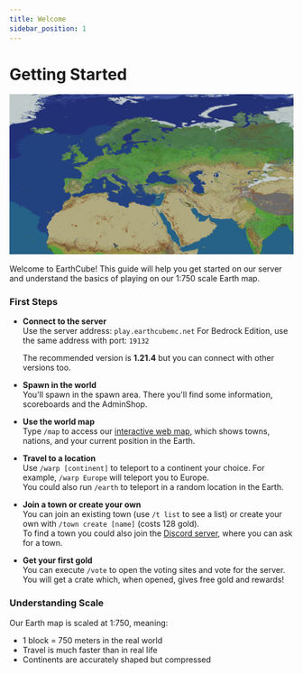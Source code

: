 ```yaml
---
title: Welcome
sidebar_position: 1
---
```


# Getting Started

![Earth Map](./img/europemap.png)

Welcome to EarthCube! This guide will help you get started on our server and understand the basics of playing on our 1:750 scale Earth map.

### First Steps

- **Connect to the server**  
  Use the server address: `play.earthcubemc.net`
  For Bedrock Edition, use the same address with port: `19132`
  
  The recommended version is **1.21.4** but you can connect with other versions too.

- **Spawn in the world**  
  You'll spawn in the spawn area. There you'll find some information, scoreboards and the AdminShop.

- **Use the world map**  
  Type `/map` to access our [interactive web map](/docs/map), which shows towns, nations, and your current position in the Earth.

- **Travel to a location**  
  Use `/warp [continent]` to teleport to a continent your choice. For example, `/warp Europe` will teleport you to Europe.  
  You could also run `/earth` to teleport in a random location in the Earth.

- **Join a town or create your own**  
  You can join an existing town (use `/t list` to see a list) or create your own with `/town create [name]` (costs 128 gold).  
  To find a town you could also join the [Discord server](https://discord.earthcubemc.net), where you can ask for a town.

- **Get your first gold**  
  You can execute `/vote` to open the voting sites and vote for the server. You will get a crate which, when opened, gives free gold and rewards!

### Understanding Scale

Our Earth map is scaled at 1:750, meaning:
- 1 block = 750 meters in the real world
- Travel is much faster than in real life
- Continents are accurately shaped but compressed